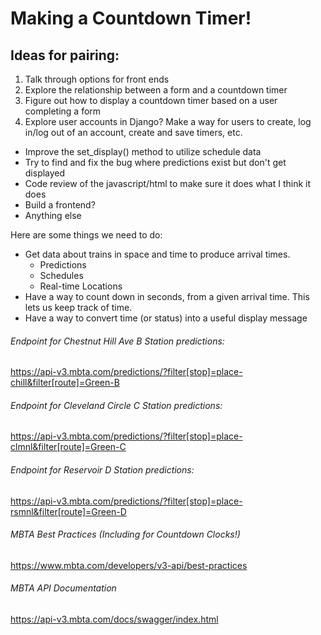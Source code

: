 
# Making a Countdown Timer!

## Ideas for pairing:

1) Talk through options for front ends
2) Explore the relationship between a form and a countdown timer
3) Figure out how to display a countdown timer based on a user completing a form
4) Explore user accounts in Django? Make a way for users to create, log in/log out of an account, create and save timers, etc.

  - Improve the set_display() method to utilize schedule data
  - Try to find and fix the bug where predictions exist but don't get displayed
  - Code review of the javascript/html to make sure it does what I think it does
  - Build a frontend?
  - Anything else


Here are some things we need to do:
  - Get data about trains in space and time to produce arrival times.
    - Predictions
    - Schedules
    - Real-time Locations
  - Have a way to count down in seconds, from a given arrival time. This lets us keep track of time.
  - Have a way to convert time (or status) into a useful display message
   
###### Endpoint for Chestnut Hill Ave B Station predictions:
https://api-v3.mbta.com/predictions/?filter[stop]=place-chill&filter[route]=Green-B

###### Endpoint for Cleveland Circle C Station predictions:
https://api-v3.mbta.com/predictions/?filter[stop]=place-clmnl&filter[route]=Green-C

###### Endpoint for Reservoir D Station predictions:
https://api-v3.mbta.com/predictions/?filter[stop]=place-rsmnl&filter[route]=Green-D

###### MBTA Best Practices (Including for Countdown Clocks!)
https://www.mbta.com/developers/v3-api/best-practices

###### MBTA API Documentation
https://api-v3.mbta.com/docs/swagger/index.html